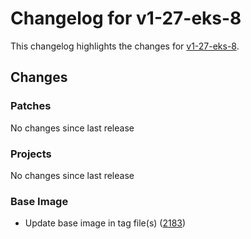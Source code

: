 # Changelog for v1-27-eks-8

This changelog highlights the changes for [v1-27-eks-8](https://github.com/aws/eks-distro/tree/v1-27-eks-8).

## Changes

### Patches
No changes since last release

### Projects
No changes since last release

### Base Image
* Update base image in tag file(s) ([2183](https://github.com/aws/eks-distro/pull/2183))


